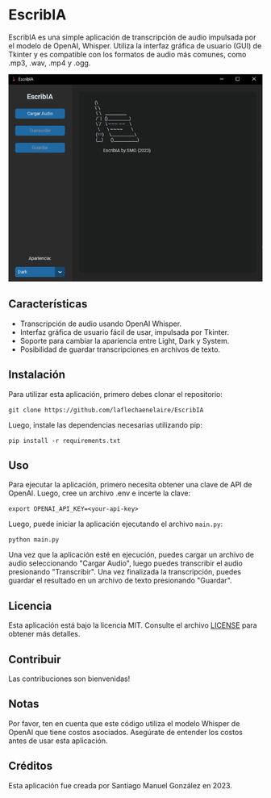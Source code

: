 # EscribIA

EscribIA es una simple aplicación de transcripción de audio impulsada por el modelo de OpenAI, Whisper. Utiliza la interfaz gráfica de usuario (GUI) de Tkinter y es compatible con los formatos de audio más comunes, como .mp3, .wav, .mp4 y .ogg.

![Ejemplo de imagen](GUI.png)
## Características
- Transcripción de audio usando OpenAI Whisper.
- Interfaz gráfica de usuario fácil de usar, impulsada por Tkinter.
- Soporte para cambiar la apariencia entre Light, Dark y System.
- Posibilidad de guardar transcripciones en archivos de texto.

## Instalación
Para utilizar esta aplicación, primero debes clonar el repositorio:

```
git clone https://github.com/laflechaenelaire/EscribIA
```

Luego, instale las dependencias necesarias utilizando pip:

```
pip install -r requirements.txt
```

## Uso
Para ejecutar la aplicación, primero necesita obtener una clave de API de OpenAI. Luego, cree un archivo .env e incerte la clave:

```
export OPENAI_API_KEY=<your-api-key>
```

Luego, puede iniciar la aplicación ejecutando el archivo `main.py`:

```
python main.py
```

Una vez que la aplicación esté en ejecución, puedes cargar un archivo de audio seleccionando "Cargar Audio", luego puedes transcribir el audio presionando "Transcribir". Una vez finalizada la transcripción, puedes guardar el resultado en un archivo de texto presionando "Guardar".

## Licencia
Esta aplicación está bajo la licencia MIT. Consulte el archivo [LICENSE](LICENSE) para obtener más detalles.

## Contribuir
Las contribuciones son bienvenidas! 

## Notas 

Por favor, ten en cuenta que este código utiliza el modelo Whisper de OpenAI que tiene costos asociados. Asegúrate de entender los costos antes de usar esta aplicación.

## Créditos
Esta aplicación fue creada por Santiago Manuel González en 2023.

